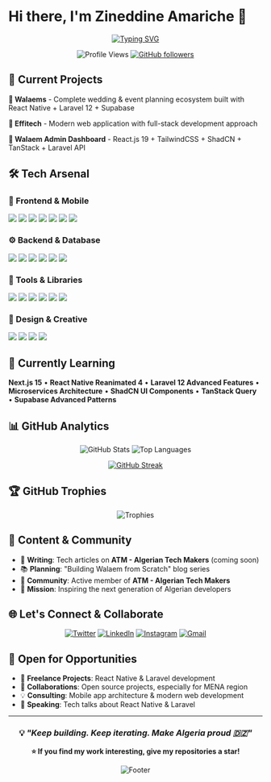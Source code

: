 # Hi there, I'm Zineddine Amariche 👋

<div align="center">
  
[![Typing SVG](https://readme-typing-svg.herokuapp.com?font=Fira+Code&size=24&duration=3000&pause=1000&color=6366F1&center=true&vCenter=true&width=800&lines=Full-Stack+Developer+%7C+Mobile+%26+Web+Craftsman;React+%7C+React+Native+%7C+Laravel+Expert;Building+Modern+Apps+from+Algeria+🇩🇿;Turning+Ideas+into+Digital+Reality)](https://git.io/typing-svg)

![Profile Views](https://komarev.com/ghpvc/?username=zineddine-amariche&label=Profile%20views&color=6366F1&style=flat-square)
[![GitHub followers](https://img.shields.io/github/followers/zineddine-amariche?label=Followers&style=flat-square&color=6366F1)](https://github.com/zineddine-amariche)

</div>

## 🚀 Current Projects

**📱 Walaems** - Complete wedding & event planning ecosystem built with React Native + Laravel 12 + Supabase

**💼 Effitech** - Modern web application with full-stack development approach

**🔧 Walaem Admin Dashboard** - React.js 19 + TailwindCSS + ShadCN + TanStack + Laravel API

## 🛠️ Tech Arsenal

### 🎨 Frontend & Mobile
<p>
<img src="https://img.shields.io/badge/React_19-20232A?style=for-the-badge&logo=react&logoColor=61DAFB" />
<img src="https://img.shields.io/badge/React_Native_0.79-20232A?style=for-the-badge&logo=react&logoColor=61DAFB" />
<img src="https://img.shields.io/badge/Vue.js-4FC08D?style=for-the-badge&logo=vue.js&logoColor=white" />
<img src="https://img.shields.io/badge/Next.js-000000?style=for-the-badge&logo=next.js&logoColor=white" />
<img src="https://img.shields.io/badge/Expo-000020?style=for-the-badge&logo=expo&logoColor=white" />
<img src="https://img.shields.io/badge/TypeScript-3178C6?style=for-the-badge&logo=typescript&logoColor=white" />
<img src="https://img.shields.io/badge/TailwindCSS-06B6D4?style=for-the-badge&logo=tailwindcss&logoColor=white" />
</p>

### ⚙️ Backend & Database
<p>
<img src="https://img.shields.io/badge/Laravel_12-FF2D20?style=for-the-badge&logo=laravel&logoColor=white" />
<img src="https://img.shields.io/badge/Node.js-339933?style=for-the-badge&logo=node.js&logoColor=white" />
<img src="https://img.shields.io/badge/Supabase-3ECF8E?style=for-the-badge&logo=supabase&logoColor=white" />
<img src="https://img.shields.io/badge/MongoDB-47A248?style=for-the-badge&logo=mongodb&logoColor=white" />
<img src="https://img.shields.io/badge/MySQL-4479A1?style=for-the-badge&logo=mysql&logoColor=white" />
<img src="https://img.shields.io/badge/Firebase-FFCA28?style=for-the-badge&logo=firebase&logoColor=black" />
</p>

### 🚀 Tools & Libraries
<p>
<img src="https://img.shields.io/badge/ShadCN-000000?style=for-the-badge&logo=shadcnui&logoColor=white" />
<img src="https://img.shields.io/badge/TanStack_Query-FF4154?style=for-the-badge&logo=reactquery&logoColor=white" />
<img src="https://img.shields.io/badge/Zod-3E67B1?style=for-the-badge&logo=zod&logoColor=white" />
<img src="https://img.shields.io/badge/Reanimated_3-001E3C?style=for-the-badge&logo=react&logoColor=61DAFB" />
<img src="https://img.shields.io/badge/Docker-2496ED?style=for-the-badge&logo=docker&logoColor=white" />
<img src="https://img.shields.io/badge/Git-F05032?style=for-the-badge&logo=git&logoColor=white" />
</p>

### 🎨 Design & Creative
<p>
<img src="https://img.shields.io/badge/Figma-F24E1E?style=for-the-badge&logo=figma&logoColor=white" />
<img src="https://img.shields.io/badge/Adobe_XD-FF61F6?style=for-the-badge&logo=adobexd&logoColor=white" />
<img src="https://img.shields.io/badge/Photoshop-31A8FF?style=for-the-badge&logo=adobephotoshop&logoColor=white" />
<img src="https://img.shields.io/badge/Illustrator-FF9A00?style=for-the-badge&logo=adobeillustrator&logoColor=white" />
</p>

## 🌱 Currently Learning

**Next.js 15** • **React Native Reanimated 4** • **Laravel 12 Advanced Features** • **Microservices Architecture** • **ShadCN UI Components** • **TanStack Query** • **Supabase Advanced Patterns**

## 📊 GitHub Analytics

<div align="center">

![GitHub Stats](https://github-readme-stats.vercel.app/api?username=zineddine-amariche&show_icons=true&theme=tokyonight&hide_border=true&include_all_commits=true&count_private=true) ![Top Languages](https://github-readme-stats.vercel.app/api/top-langs/?username=zineddine-amariche&layout=compact&theme=tokyonight&hide_border=true&langs_count=6)

[![GitHub Streak](https://streak-stats.demolab.com?user=zineddine-amariche&theme=tokyonight&hide_border=true)](https://git.io/streak-stats)

</div>

## 🏆 GitHub Trophies

<div align="center">

![Trophies](https://github-profile-trophy.vercel.app/?username=zineddine-amariche&theme=tokyonight&no-frame=true&no-bg=true&column=6&margin-w=15&margin-h=15)

</div>

## 📝 Content & Community

- 📰 **Writing**: Tech articles on **ATM - Algerian Tech Makers** (coming soon)
- 📚 **Planning**: "Building Walaem from Scratch" blog series
- 🤝 **Community**: Active member of **ATM - Algerian Tech Makers**
- 🎯 **Mission**: Inspiring the next generation of Algerian developers

## 🌐 Let's Connect & Collaborate

<div align="center">

[![Twitter](https://img.shields.io/badge/Twitter-1DA1F2?style=for-the-badge&logo=twitter&logoColor=white)](https://twitter.com/lux_omega3)
[![LinkedIn](https://img.shields.io/badge/LinkedIn-0077B5?style=for-the-badge&logo=linkedin&logoColor=white)](https://linkedin.com/in/amariche-zineddine)
[![Instagram](https://img.shields.io/badge/Instagram-E4405F?style=for-the-badge&logo=instagram&logoColor=white)](https://instagram.com/amariche_zineddine)
[![Gmail](https://img.shields.io/badge/Gmail-D14836?style=for-the-badge&logo=gmail&logoColor=white)](mailto:amarichezineddine@gmail.com)

</div>

## 💼 Open for Opportunities

- 🚀 **Freelance Projects**: React Native & Laravel development
- 🤝 **Collaborations**: Open source projects, especially for MENA region
- 💡 **Consulting**: Mobile app architecture & modern web development
- 📢 **Speaking**: Tech talks about React Native & Laravel

---

<div align="center">

### 💡 *"Keep building. Keep iterating. Make Algeria proud 🇩🇿"*

**⭐ If you find my work interesting, give my repositories a star!**

![Footer](https://capsule-render.vercel.app/api?type=waving&color=6366f1&height=100&section=footer&animation=fadeIn)

</div>
